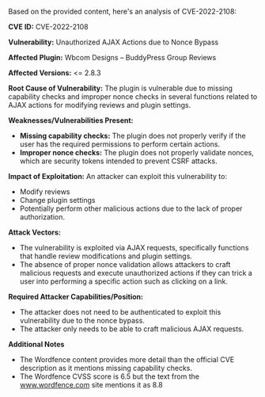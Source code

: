 Based on the provided content, here's an analysis of CVE-2022-2108:

**CVE ID:** CVE-2022-2108

**Vulnerability:** Unauthorized AJAX Actions due to Nonce Bypass

**Affected Plugin:** Wbcom Designs – BuddyPress Group Reviews

**Affected Versions:** <= 2.8.3

**Root Cause of Vulnerability:**
The plugin is vulnerable due to missing capability checks and improper nonce checks in several functions related to AJAX actions for modifying reviews and plugin settings.

**Weaknesses/Vulnerabilities Present:**
*   **Missing capability checks:** The plugin does not properly verify if the user has the required permissions to perform certain actions.
*   **Improper nonce checks:** The plugin does not properly validate nonces, which are security tokens intended to prevent CSRF attacks.

**Impact of Exploitation:**
An attacker can exploit this vulnerability to:
*   Modify reviews
*   Change plugin settings
*   Potentially perform other malicious actions due to the lack of proper authorization.

**Attack Vectors:**
*   The vulnerability is exploited via AJAX requests, specifically functions that handle review modifications and plugin settings.
*   The absence of proper nonce validation allows attackers to craft malicious requests and execute unauthorized actions if they can trick a user into performing a specific action such as clicking on a link.

**Required Attacker Capabilities/Position:**
*   The attacker does not need to be authenticated to exploit this vulnerability due to the nonce bypass.
*   The attacker only needs to be able to craft malicious AJAX requests.

**Additional Notes**
* The Wordfence content provides more detail than the official CVE description as it mentions missing capability checks.
* The Wordfence CVSS score is 6.5 but the text from the www.wordfence.com site mentions it as 8.8